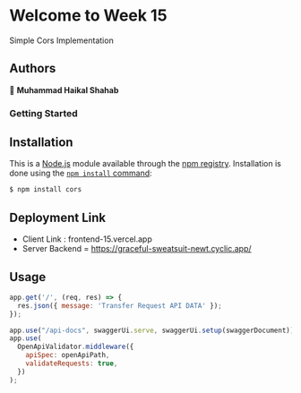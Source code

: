 # Welcome to Week 15
Simple Cors Implementation 

## Authors

👤 **Muhammad Haikal Shahab**

### Getting Started

## Installation

This is a [Node.js](https://nodejs.org/en/) module available through the
[npm registry](https://www.npmjs.com/). Installation is done using the
[`npm install` command](https://docs.npmjs.com/getting-started/installing-npm-packages-locally):

```sh
$ npm install cors
```

## Deployment Link 

- Client Link : frontend-15.vercel.app
- Server Backend = https://graceful-sweatsuit-newt.cyclic.app/

## Usage 

```javascript
app.get('/', (req, res) => {
  res.json({ message: 'Transfer Request API DATA' });
});

app.use("/api-docs", swaggerUi.serve, swaggerUi.setup(swaggerDocument));
app.use(
  OpenApiValidator.middleware({
    apiSpec: openApiPath,
    validateRequests: true,
  })
);
```
